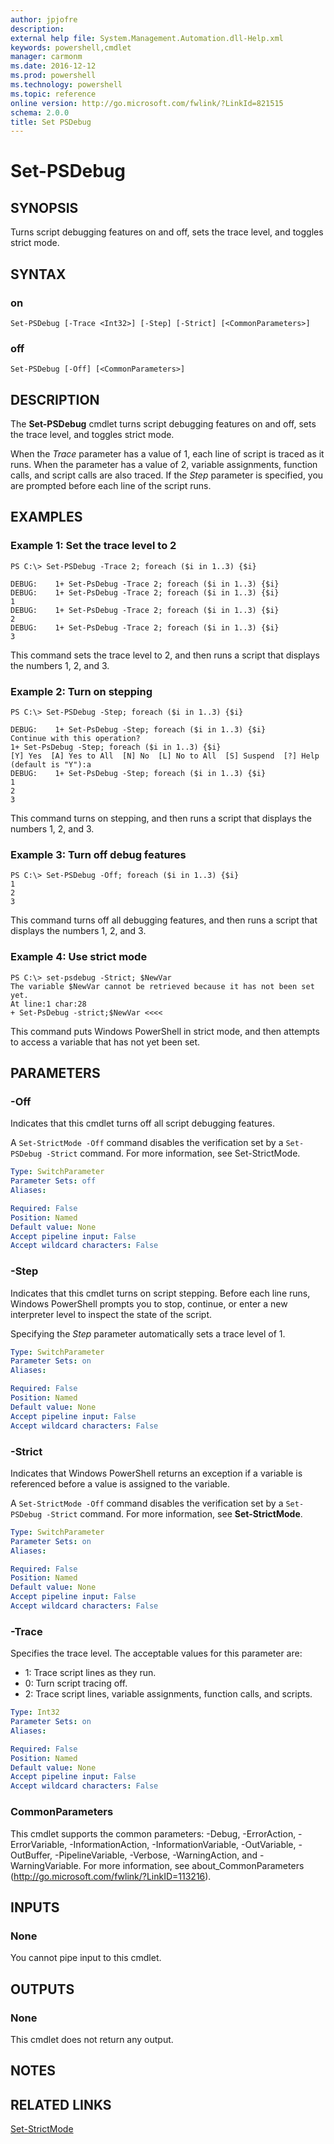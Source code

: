 ```yaml
---
author: jpjofre
description: 
external help file: System.Management.Automation.dll-Help.xml
keywords: powershell,cmdlet
manager: carmonm
ms.date: 2016-12-12
ms.prod: powershell
ms.technology: powershell
ms.topic: reference
online version: http://go.microsoft.com/fwlink/?LinkId=821515
schema: 2.0.0
title: Set PSDebug
---
```


# Set-PSDebug

## SYNOPSIS
Turns script debugging features on and off, sets the trace level, and toggles strict mode.

## SYNTAX

### on
```
Set-PSDebug [-Trace <Int32>] [-Step] [-Strict] [<CommonParameters>]
```

### off
```
Set-PSDebug [-Off] [<CommonParameters>]
```

## DESCRIPTION
The **Set-PSDebug** cmdlet turns script debugging features on and off, sets the trace level, and toggles strict mode.

When the *Trace* parameter has a value of 1, each line of script is traced as it runs.
When the parameter has a value of 2, variable assignments, function calls, and script calls are also traced.
If the *Step* parameter is specified, you are prompted before each line of the script runs.

## EXAMPLES

### Example 1: Set the trace level to 2
```
PS C:\> Set-PSDebug -Trace 2; foreach ($i in 1..3) {$i}

DEBUG:    1+ Set-PsDebug -Trace 2; foreach ($i in 1..3) {$i}
DEBUG:    1+ Set-PsDebug -Trace 2; foreach ($i in 1..3) {$i}
1
DEBUG:    1+ Set-PsDebug -Trace 2; foreach ($i in 1..3) {$i}
2
DEBUG:    1+ Set-PsDebug -Trace 2; foreach ($i in 1..3) {$i}
3
```

This command sets the trace level to 2, and then runs a script that displays the numbers 1, 2, and 3.

### Example 2: Turn on stepping
```
PS C:\> Set-PSDebug -Step; foreach ($i in 1..3) {$i}

DEBUG:    1+ Set-PsDebug -Step; foreach ($i in 1..3) {$i}
Continue with this operation?
1+ Set-PsDebug -Step; foreach ($i in 1..3) {$i}
[Y] Yes  [A] Yes to All  [N] No  [L] No to All  [S] Suspend  [?] Help
(default is "Y"):a
DEBUG:    1+ Set-PsDebug -Step; foreach ($i in 1..3) {$i}
1
2
3
```

This command turns on stepping, and then runs a script that displays the numbers 1, 2, and 3.

### Example 3: Turn off debug features
```
PS C:\> Set-PSDebug -Off; foreach ($i in 1..3) {$i}
1
2
3
```

This command turns off all debugging features, and then runs a script that displays the numbers 1, 2, and 3.

### Example 4: Use strict mode
```
PS C:\> set-psdebug -Strict; $NewVar
The variable $NewVar cannot be retrieved because it has not been set yet.
At line:1 char:28
+ Set-PsDebug -strict;$NewVar <<<<
```

This command puts Windows PowerShell in strict mode, and then attempts to access a variable that has not yet been set.

## PARAMETERS

### -Off
Indicates that this cmdlet turns off all script debugging features.

A `Set-StrictMode -Off` command disables the verification set by a `Set-PSDebug -Strict` command.
For more information, see Set-StrictMode.

```yaml
Type: SwitchParameter
Parameter Sets: off
Aliases: 

Required: False
Position: Named
Default value: None
Accept pipeline input: False
Accept wildcard characters: False
```

### -Step
Indicates that this cmdlet turns on script stepping.
Before each line runs, Windows PowerShell prompts you to stop, continue, or enter a new interpreter level to inspect the state of the script.

Specifying the *Step* parameter automatically sets a trace level of 1.

```yaml
Type: SwitchParameter
Parameter Sets: on
Aliases: 

Required: False
Position: Named
Default value: None
Accept pipeline input: False
Accept wildcard characters: False
```

### -Strict
Indicates that Windows PowerShell returns an exception if a variable is referenced before a value is assigned to the variable.

A `Set-StrictMode -Off` command disables the verification set by a `Set-PSDebug -Strict` command.
For more information, see **Set-StrictMode**.

```yaml
Type: SwitchParameter
Parameter Sets: on
Aliases: 

Required: False
Position: Named
Default value: None
Accept pipeline input: False
Accept wildcard characters: False
```

### -Trace
Specifies the trace level.
The acceptable values for this parameter are:

- 1: Trace script lines as they run.
- 0: Turn script tracing off.
- 2: Trace script lines, variable assignments, function calls, and scripts.

```yaml
Type: Int32
Parameter Sets: on
Aliases: 

Required: False
Position: Named
Default value: None
Accept pipeline input: False
Accept wildcard characters: False
```

### CommonParameters
This cmdlet supports the common parameters: -Debug, -ErrorAction, -ErrorVariable, -InformationAction, -InformationVariable, -OutVariable, -OutBuffer, -PipelineVariable, -Verbose, -WarningAction, and -WarningVariable. For more information, see about_CommonParameters (http://go.microsoft.com/fwlink/?LinkID=113216).

## INPUTS

### None
You cannot pipe input to this cmdlet.

## OUTPUTS

### None
This cmdlet does not return any output.

## NOTES

## RELATED LINKS

[Set-StrictMode](Set-StrictMode.md)

